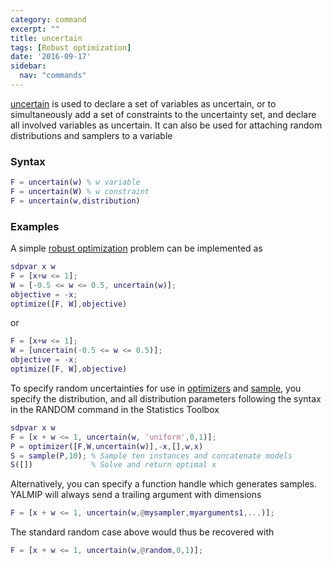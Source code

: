 ```yaml
---
category: command
excerpt: ""
title: uncertain
tags: [Robust optimization]
date: '2016-09-17'
sidebar:
  nav: "commands"
---
```


[uncertain](/command/uncertain) is used to declare a set of variables as uncertain, or to simultaneously add a set of constraints to the uncertainty set, and declare all involved variables as uncertain. It can also be used for attaching random distributions and samplers to a variable

### Syntax

````matlab
F = uncertain(w) % w variable
F = uncertain(W) % w constraint
F = uncertain(w,distribution)
````

### Examples

A simple [robust optimization](/tutorial/robustoptimization) problem can be implemented as

````matlab
sdpvar x w
F = [x+w <= 1];
W = [-0.5 <= w <= 0.5, uncertain(w)];
objective = -x;
optimize([F, W],objective)
````
or

````matlab
F = [x+w <= 1];
W = [uncertain(-0.5 <= w <= 0.5)];
objective = -x;
optimize([F, W],objective)
````

To specify random uncertainties for use in [optimizers](command/optimizer) and [sample](/command/sample), you specify the distribution, and all distribution parameters following the syntax in the RANDOM command in the Statistics Toolbox
 
 ````matlab
sdpvar x w
F = [x + w <= 1, uncertain(w, 'uniform',0,1)];
P = optimizer([F,W,uncertain(w)],-x,[],w,x)
S = sample(P,10); % Sample ten instances and concatenate models
S([])             % Solve and return optimal x
````
  
Alternatively, you can specify a function handle which generates samples. YALMIP will always send a trailing argument with dimensions

````matlab 
F = [x + w <= 1, uncertain(w,@mysampler,myarguments1,...)];
````

The standard random case above would thus be recovered with

````matlab
F = [x + w <= 1, uncertain(w,@random,0,1)];
```` 

